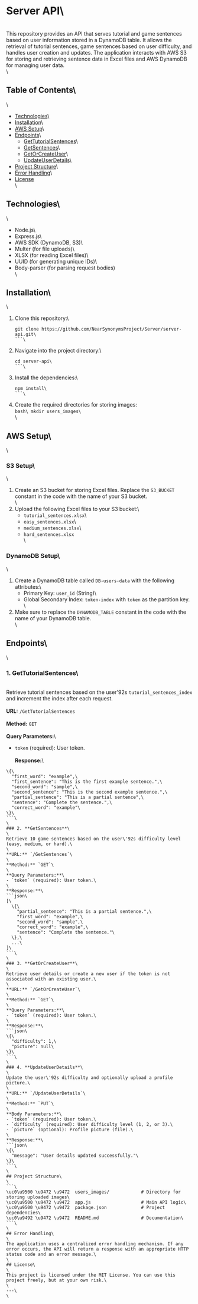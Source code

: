 # Server API\

\
This repository provides an API that serves tutorial and game sentences based on user information stored in a DynamoDB table. It allows the retrieval of tutorial sentences, game sentences based on user difficulty, and handles user creation and updates. The application interacts with AWS S3 for storing and retrieving sentence data in Excel files and AWS DynamoDB for managing user data.\
\

## Table of Contents\

\

- [Technologies](#technologies)\
- [Installation](#installation)\
- [AWS Setup](#aws-setup)\
- [Endpoints](#endpoints)\
  - [GetTutorialSentences](#gettutorialsentences)\
  - [GetSentences](#getsentences)\
  - [GetOrCreateUser](#getorcreateuser)\
  - [UpdateUserDetails](#updateuserdetails)\
- [Project Structure](#project-structure)\
- [Error Handling](#error-handling)\
- [License](#license)\
  \

## Technologies\

\

- Node.js\
- Express.js\
- AWS SDK (DynamoDB, S3)\
- Multer (for file uploads)\
- XLSX (for reading Excel files)\
- UUID (for generating unique IDs)\
- Body-parser (for parsing request bodies)\
  \

## Installation\

\

1. Clone this repository:\
   ````bash\
   git clone https://github.com/NearSynonymsProject/Server/server-api.git\
   ```\
   ````
2. Navigate into the project directory:\
   ````bash\
   cd server-api\
   ```\
   ````
3. Install the dependencies:\
   ````bash\
   npm install\
   ```\
   ````
4. Create the required directories for storing images:\
    `bash\
    mkdir users_images\
    `\
   \

## AWS Setup\

\

### S3 Setup\

\

1. Create an S3 bucket for storing Excel files. Replace the `S3_BUCKET` constant in the code with the name of your S3 bucket.\
   \
2. Upload the following Excel files to your S3 bucket:\
   - `tutorial_sentences.xlsx`\
   - `easy_sentences.xlsx`\
   - `medium_sentences.xlsx`\
   - `hard_sentences.xlsx`\
     \

### DynamoDB Setup\

\

1. Create a DynamoDB table called `DB-users-data` with the following attributes:\
   - Primary Key: `user_id` (String)\
   - Global Secondary Index: `token-index` with `token` as the partition key.\
     \
2. Make sure to replace the `DYNAMODB_TABLE` constant in the code with the name of your DynamoDB table.\
   \

## Endpoints\

\

### 1. **GetTutorialSentences**\

\
Retrieve tutorial sentences based on the user\'92s `tutorial_sentences_index` and increment the index after each request.\
\
**URL:** `/GetTutorialSentences`\
\
**Method:** `GET`\
\
**Query Parameters:**\

- `token` (required): User token.\
  \
  **Response:**\

````json\
\{\
  "first_word": "example",\
  "first_sentence": "This is the first example sentence.",\
  "second_word": "sample",\
  "second_sentence": "This is the second example sentence.",\
  "partial_sentence": "This is a partial sentence",\
  "sentence": "Complete the sentence.",\
  "correct_word": "example"\
\}\
```\
\
### 2. **GetSentences**\
\
Retrieve 10 game sentences based on the user\'92s difficulty level (easy, medium, or hard).\
\
**URL:** `/GetSentences`\
\
**Method:** `GET`\
\
**Query Parameters:**\
- `token` (required): User token.\
\
**Response:**\
```json\
[\
  \{\
    "partial_sentence": "This is a partial sentence.",\
    "first_word": "example",\
    "second_word": "sample",\
    "correct_word": "example",\
    "sentence": "Complete the sentence."\
  \},\
  ...\
]\
```\
\
### 3. **GetOrCreateUser**\
\
Retrieve user details or create a new user if the token is not associated with an existing user.\
\
**URL:** `/GetOrCreateUser`\
\
**Method:** `GET`\
\
**Query Parameters:**\
- `token` (required): User token.\
\
**Response:**\
```json\
\{\
  "difficulty": 1,\
  "picture": null\
\}\
```\
\
### 4. **UpdateUserDetails**\
\
Update the user\'92s difficulty and optionally upload a profile picture.\
\
**URL:** `/UpdateUserDetails`\
\
**Method:** `PUT`\
\
**Body Parameters:**\
- `token` (required): User token.\
- `difficulty` (required): User difficulty level (1, 2, or 3).\
- `picture` (optional): Profile picture (file).\
\
**Response:**\
```json\
\{\
  "message": "User details updated successfully."\
\}\
```\
\
## Project Structure\
\
```\
\uc0\u9500 \u9472 \u9472  users_images/            # Directory for storing uploaded images\
\uc0\u9500 \u9472 \u9472  app.js                   # Main API logic\
\uc0\u9500 \u9472 \u9472  package.json             # Project dependencies\
\uc0\u9492 \u9472 \u9472  README.md                # Documentation\
```\
\
## Error Handling\
\
The application uses a centralized error handling mechanism. If any error occurs, the API will return a response with an appropriate HTTP status code and an error message.\
\
## License\
\
This project is licensed under the MIT License. You can use this project freely, but at your own risk.\
\
---\
\
````
